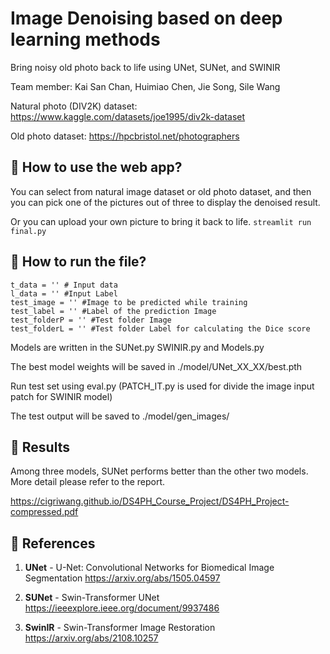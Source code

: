 # Image Denoising based on deep learning methods
 
Bring noisy old photo back to life using UNet, SUNet, and SWINIR

Team member: Kai San Chan, Huimiao Chen, Jie Song, Sile Wang

Natural photo (DIV2K) dataset: https://www.kaggle.com/datasets/joe1995/div2k-dataset

Old photo dataset: https://hpcbristol.net/photographers

## :pushpin: How to use the web app?

You can select from natural image dataset or old photo dataset, and then you can pick one of the pictures out of three to display the denoised result.

Or you can upload your own picture to bring it back to life.
`streamlit run final.py`

## :rocket: How to run the file?

```
t_data = '' # Input data
l_data = '' #Input Label
test_image = '' #Image to be predicted while training
test_label = '' #Label of the prediction Image
test_folderP = '' #Test folder Image
test_folderL = '' #Test folder Label for calculating the Dice score
 ```
Models are written in the SUNet.py SWINIR.py and Models.py

The best model weights will be saved in ./model/UNet_XX_XX/best.pth
 
Run test set using eval.py (PATCH_IT.py is used for divide the image input patch for SWINIR model)

The test output will be saved to ./model/gen_images/

## :round_pushpin: Results

Among three models, SUNet performs better than the other two models. More detail please refer to the report.

https://cigriwang.github.io/DS4PH_Course_Project/DS4PH_Project-compressed.pdf

## :book: References

1) **UNet** - U-Net: Convolutional Networks for Biomedical Image Segmentation
https://arxiv.org/abs/1505.04597

2) **SUNet** - Swin-Transformer UNet 
https://ieeexplore.ieee.org/document/9937486

3) **SwinIR** - Swin-Transformer Image Restoration
https://arxiv.org/abs/2108.10257
